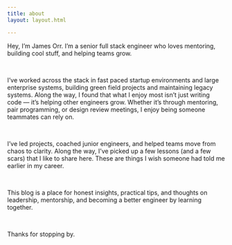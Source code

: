 ```yaml
---
title: about
layout: layout.html

---
```

<div class="column-text">

Hey, I’m James Orr. I’m a senior full stack engineer who loves mentoring, building cool stuff, and helping teams grow.

<br>

I’ve worked across the stack in fast paced startup environments and large enterprise systems, building green field projects and maintaining legacy systems. Along the way, I found that what I enjoy most isn’t just writing code — it’s helping other engineers grow. Whether it’s through mentoring, pair programming, or design review meetings, I enjoy being someone teammates can rely on.


<br>

I’ve led projects, coached junior engineers, and helped teams move from chaos to clarity. Along the way, I’ve picked up a few lessons (and a few scars) that I like to share here. These are things I wish someone had told me earlier in my career.

<br>

This blog is a place for honest insights, practical tips, and thoughts on leadership, mentorship, and becoming a better engineer by learning together.

<br>

Thanks for stopping by.
</div>